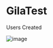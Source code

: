 # GilaTest
Users Created

![image](https://github.com/1osvaldoz/GilaTest/assets/13158763/8e7e7275-62a1-4ec2-8e6b-4f29bee65a5b)
